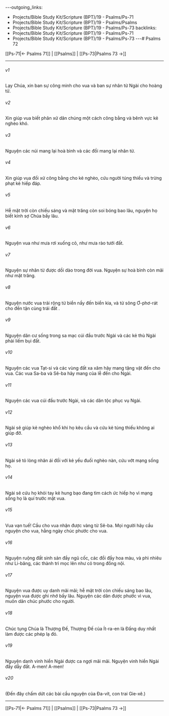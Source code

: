 ---outgoing_links:
  - Projects/Bible Study Kit/Scripture (BPT)/19 - Psalms/Ps-71
  - Projects/Bible Study Kit/Scripture (BPT)/19 - Psalms/Psalms
  - Projects/Bible Study Kit/Scripture (BPT)/19 - Psalms/Ps-73
backlinks:
  - Projects/Bible Study Kit/Scripture (BPT)/19 - Psalms/Ps-71
  - Projects/Bible Study Kit/Scripture (BPT)/19 - Psalms/Ps-73
---# Psalms 72

[[Ps-71|← Psalms 71]] | [[Psalms]] | [[Ps-73|Psalms 73 →]]
***



###### v1 
Lạy Chúa, xin ban sự công minh cho vua và ban sự nhân từ Ngài cho hoàng tử. 

###### v2 
Xin giúp vua biết phân xử dân chúng một cách công bằng và bênh vực kẻ nghèo khó. 

###### v3 
Nguyện các núi mang lại hoà bình và các đồi mang lại nhân từ. 

###### v4 
Xin giúp vua đối xử công bằng cho kẻ nghèo, cứu người túng thiếu và trừng phạt kẻ hiếp đáp. 

###### v5 
Hễ mặt trời còn chiếu sáng và mặt trăng còn soi bóng bao lâu, nguyện họ biết kính sợ Chúa bấy lâu. 

###### v6 
Nguyện vua như mưa rơi xuống cỏ, như mưa rào tưới đất. 

###### v7 
Nguyện sự nhân từ được dồi dào trong đời vua. Nguyện sự hoà bình còn mãi như mặt trăng. 

###### v8 
Nguyện nước vua trải rộng từ biển nầy đến biển kia, và từ sông Ơ-phơ-rát cho đến tận cùng trái đất . 

###### v9 
Nguyện dân cư sống trong sa mạc cúi đầu trước Ngài và các kẻ thù Ngài phải liếm bụi đất. 

###### v10 
Nguyện các vua Tạt-si và các vùng đất xa xăm hãy mang tặng vật đến cho vua. Các vua Sa-ba và Sê-ba hãy mang của lễ đến cho Ngài. 

###### v11 
Nguyện các vua cúi đầu trước Ngài, và các dân tộc phục vụ Ngài. 

###### v12 
Ngài sẽ giúp kẻ nghèo khổ khi họ kêu cầu và cứu kẻ túng thiếu không ai giúp đỡ. 

###### v13 
Ngài sẽ tỏ lòng nhân ái đối với kẻ yếu đuối nghèo nàn, cứu vớt mạng sống họ. 

###### v14 
Ngài sẽ cứu họ khỏi tay kẻ hung bạo đang tìm cách ức hiếp họ vì mạng sống họ là quí trước mặt vua. 

###### v15 
Vua vạn tuế! Cầu cho vua nhận được vàng từ Sê-ba. Mọi người hãy cầu nguyện cho vua, hằng ngày chúc phước cho vua. 

###### v16 
Nguyện ruộng đất sinh sản đầy ngũ cốc, các đồi đầy hoa màu, và phì nhiêu như Li-băng, các thành trì mọc lên như cỏ trong đồng nội. 

###### v17 
Nguyện vua được uy danh mãi mãi; hễ mặt trời còn chiếu sáng bao lâu, nguyện vua được ghi nhớ bấy lâu. Nguyện các dân được phước vì vua, muôn dân chúc phước cho người. 

###### v18 
Chúc tụng Chúa là Thượng Đế, Thượng Đế của Ít-ra-en là Đấng duy nhất làm được các phép lạ đó. 

###### v19 
Nguyện danh vinh hiển Ngài được ca ngợi mãi mãi. Nguyện vinh hiển Ngài đầy dẫy đất. A-men! A-men! 

###### v20 
(Đến đây chấm dứt các bài cầu nguyện của Đa-vít, con trai Gie-xê.)

***
[[Ps-71|← Psalms 71]] | [[Psalms]] | [[Ps-73|Psalms 73 →]]
